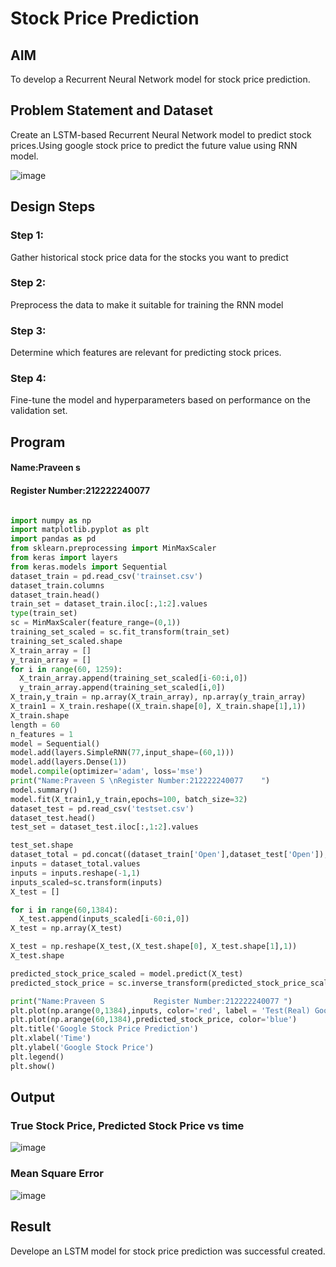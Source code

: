 # Stock Price Prediction

## AIM

To develop a Recurrent Neural Network model for stock price prediction.

## Problem Statement and Dataset
Create an LSTM-based Recurrent Neural Network model to predict stock prices.Using google stock price to predict the future value using RNN model.

![image](https://github.com/praveenst13/rnn-stock-price-prediction/assets/118787793/567317b1-b8f5-470b-96e2-6f666eb80b5c)



## Design Steps

### Step 1:
Gather historical stock price data for the stocks you want to predict

### Step 2:
Preprocess the data to make it suitable for training the RNN model
### Step 3:
 Determine which features are relevant for predicting stock prices.
### Step 4:
Fine-tune the model and hyperparameters based on performance on the validation set.



## Program
#### Name:Praveen s
#### Register Number:212222240077
```py

import numpy as np
import matplotlib.pyplot as plt
import pandas as pd
from sklearn.preprocessing import MinMaxScaler
from keras import layers
from keras.models import Sequential
dataset_train = pd.read_csv('trainset.csv')
dataset_train.columns
dataset_train.head()
train_set = dataset_train.iloc[:,1:2].values
type(train_set)
sc = MinMaxScaler(feature_range=(0,1))
training_set_scaled = sc.fit_transform(train_set)
training_set_scaled.shape
X_train_array = []
y_train_array = []
for i in range(60, 1259):
  X_train_array.append(training_set_scaled[i-60:i,0])
  y_train_array.append(training_set_scaled[i,0])
X_train,y_train = np.array(X_train_array), np.array(y_train_array)
X_train1 = X_train.reshape((X_train.shape[0], X_train.shape[1],1))
X_train.shape
length = 60
n_features = 1
model = Sequential()
model.add(layers.SimpleRNN(77,input_shape=(60,1)))
model.add(layers.Dense(1))
model.compile(optimizer='adam', loss='mse')
print("Name:Praveen S \nRegister Number:212222240077    ")
model.summary()
model.fit(X_train1,y_train,epochs=100, batch_size=32)
dataset_test = pd.read_csv('testset.csv')
dataset_test.head()
test_set = dataset_test.iloc[:,1:2].values

test_set.shape
dataset_total = pd.concat((dataset_train['Open'],dataset_test['Open']),axis=0)
inputs = dataset_total.values
inputs = inputs.reshape(-1,1)
inputs_scaled=sc.transform(inputs)
X_test = []

for i in range(60,1384):
  X_test.append(inputs_scaled[i-60:i,0])
X_test = np.array(X_test)

X_test = np.reshape(X_test,(X_test.shape[0], X_test.shape[1],1))
X_test.shape

predicted_stock_price_scaled = model.predict(X_test)
predicted_stock_price = sc.inverse_transform(predicted_stock_price_scaled)

print("Name:Praveen S           Register Number:212222240077 ")
plt.plot(np.arange(0,1384),inputs, color='red', label = 'Test(Real) Google stock price')
plt.plot(np.arange(60,1384),predicted_stock_price, color='blue')
plt.title('Google Stock Price Prediction')
plt.xlabel('Time')
plt.ylabel('Google Stock Price')
plt.legend()
plt.show()


```

## Output

### True Stock Price, Predicted Stock Price vs time

![image](https://github.com/praveenst13/rnn-stock-price-prediction/assets/118787793/75ac0fcd-e8e5-494b-8f88-96fbea809cc1)

### Mean Square Error

![image](https://github.com/praveenst13/rnn-stock-price-prediction/assets/118787793/9c12c91b-6935-41dd-8327-8c13002e2fc4)


## Result
Develope an LSTM model for stock price prediction was successful created.




